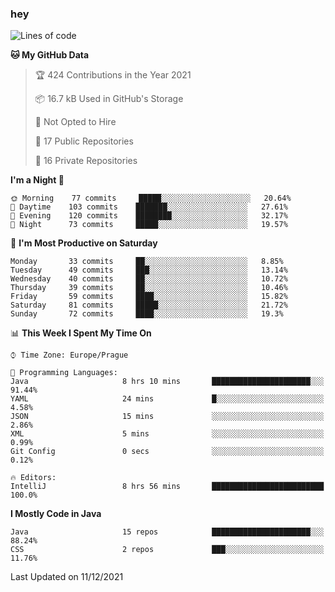 ### hey

<!--START_SECTION:waka-->
![Lines of code](https://img.shields.io/badge/From%20Hello%20World%20I%27ve%20Written-100%20Thousand%20lines%20of%20code-blue)

**🐱 My GitHub Data** 

> 🏆 424 Contributions in the Year 2021
 > 
> 📦 16.7 kB Used in GitHub's Storage 
 > 
> 🚫 Not Opted to Hire
 > 
> 📜 17 Public Repositories 
 > 
> 🔑 16 Private Repositories  
 > 
**I'm a Night 🦉** 

```text
🌞 Morning    77 commits     █████░░░░░░░░░░░░░░░░░░░░   20.64% 
🌆 Daytime    103 commits    ███████░░░░░░░░░░░░░░░░░░   27.61% 
🌃 Evening    120 commits    ████████░░░░░░░░░░░░░░░░░   32.17% 
🌙 Night      73 commits     █████░░░░░░░░░░░░░░░░░░░░   19.57%

```
📅 **I'm Most Productive on Saturday** 

```text
Monday       33 commits     ██░░░░░░░░░░░░░░░░░░░░░░░   8.85% 
Tuesday      49 commits     ███░░░░░░░░░░░░░░░░░░░░░░   13.14% 
Wednesday    40 commits     ██░░░░░░░░░░░░░░░░░░░░░░░   10.72% 
Thursday     39 commits     ██░░░░░░░░░░░░░░░░░░░░░░░   10.46% 
Friday       59 commits     ████░░░░░░░░░░░░░░░░░░░░░   15.82% 
Saturday     81 commits     █████░░░░░░░░░░░░░░░░░░░░   21.72% 
Sunday       72 commits     ████░░░░░░░░░░░░░░░░░░░░░   19.3%

```


📊 **This Week I Spent My Time On** 

```text
⌚︎ Time Zone: Europe/Prague

💬 Programming Languages: 
Java                     8 hrs 10 mins       ██████████████████████░░░   91.44% 
YAML                     24 mins             █░░░░░░░░░░░░░░░░░░░░░░░░   4.58% 
JSON                     15 mins             ░░░░░░░░░░░░░░░░░░░░░░░░░   2.86% 
XML                      5 mins              ░░░░░░░░░░░░░░░░░░░░░░░░░   0.99% 
Git Config               0 secs              ░░░░░░░░░░░░░░░░░░░░░░░░░   0.12%

🔥 Editors: 
IntelliJ                 8 hrs 56 mins       █████████████████████████   100.0%

```

**I Mostly Code in Java** 

```text
Java                     15 repos            ██████████████████████░░░   88.24% 
CSS                      2 repos             ███░░░░░░░░░░░░░░░░░░░░░░   11.76%

```



 Last Updated on 11/12/2021
<!--END_SECTION:waka-->
